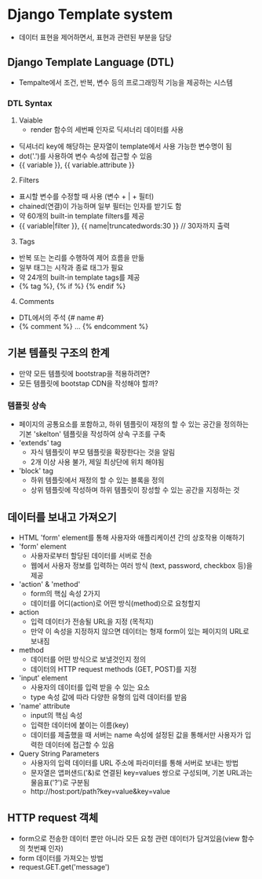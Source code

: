 # Django Template system
- 데이터 표현을 제어하면서, 표현과 관련된 부분을 담당
## Django Template Language (DTL)
- Tempalte에서 조건, 반복, 변수 등의 프로그래밍적 기능을 제공하는 시스템
### DTL Syntax
1. Vaiable
   - render 함수의 세번째 인자로 딕셔너리 데이터를 사용
  - 딕셔너리 key에 해당하는 문자열이 template에서 사용 가능한 변수명이 됨
  - dot('.')를 사용하여 변수 속성에 접근할 수 있음
  - {{ variable }}, {{ variable.attribute }}
2. Filters
  - 표시할 변수를 수정할 때 사용 (변수 + | + 필터)
  - chained(연결)이 가능하며 일부 필터는 인자를 받기도 함
  - 약 60개의 built-in template filters를 제공
  - {{ variable|filter }}, {{ name|truncatedwords:30 }} // 30자까지 출력
3. Tags
  - 반복 또는 논리를 수행하여 제어 흐름을 만듦
  - 일부 태그는 시작과 종료 태그가 필요
  - 약 24개의 built-in template tags를 제공
  - {% tag %}, {% if %} {% endif %}
4. Comments
  - DTL에서의 주석 {# name #}
  - {% comment %} ... {% endcomment %}

## 기본 템플릿 구조의 한계
- 만약 모든 템플릿에 bootstrap을 적용하려면?
- 모든 템플릿에 bootstap CDN을 작성해야 할까?

### 템플릿 상속
- 페이지의 공통요소를 포함하고, 하위 템플릿이 재정의 할 수 있는 공간을 정의하는 기본 'skelton' 템플릿을 작성하여 상속 구조를 구축
- 'extends' tag
  - 자식 템플릿이 부모 템플릿을 확장한다는 것을 알림
  - 2개 이상 사용 불가, 제일 최상단에 위치 해야됨
- 'block' tag
  - 하위 템플릿에서 재정의 할 수 있는 블록을 정의
  - 상위 템플릿에 작성하며 하위 템플릿이 장성할 수 있는 공간을 지정하는 것

## 데이터를 보내고 가져오기
- HTML 'form' element를 통해 사용자와 애플리케이션 간의 상호작용 이해하기
- 'form' element
  - 사용자로부터 할당된 데이터를 서버로 전송
  - 웹에서 사용자 정보를 입력하는 여러 방식 (text, password, checkbox 등)을 제공
- 'action' & 'method'
  - form의 핵심 속성 2가지
  - 데이터를 어디(action)로 어떤 방식(method)으로 요청할지
- action
  - 입력 데이터가 전송될 URL을 지정 (목적지)
  - 만약 이 속성을 지정하지 않으면 데이터는 형재 form이 있는 페이지의 URL로 보내짐
- method
  - 데이터를 어떤 방식으로 보낼것인지 정의
  - 데이터의 HTTP request methods (GET, POST)를 지정
- 'input' element
  - 사용자의 데이터를 입력 받을 수 있는 요소
  - type 속성 값에 따라 다양한 유형의 입력 데이터를 받음
- 'name' attribute
  - input의 핵심 속성
  - 입력한 데이터에 붙이는 이름(key)
  - 데이터를 제출했을 때 서버는 name 속성에 설정된 값을 통해서만 사용자가 입력한 데이터에 접근할 수 있음
- Query String Parameters
  - 사용자의 입력 데이터를 URL 주소에 파라미터를 통해 서버로 보내는 방법
  - 문자열은 앱퍼샌드('&)로 연결된 key=values 쌍으로 구성되며, 기본 URL과는 물음표('?')로 구분됨
  - http://host:port/path?key=value&key=value

## HTTP request 객체
- form으로 전송한 데이터 뿐만 아니라 모든 요청 관련 데이터가 담겨있음(view 함수의 첫번째 인자)
- form 데이터를 가져오는 방법
- request.GET.get('message')